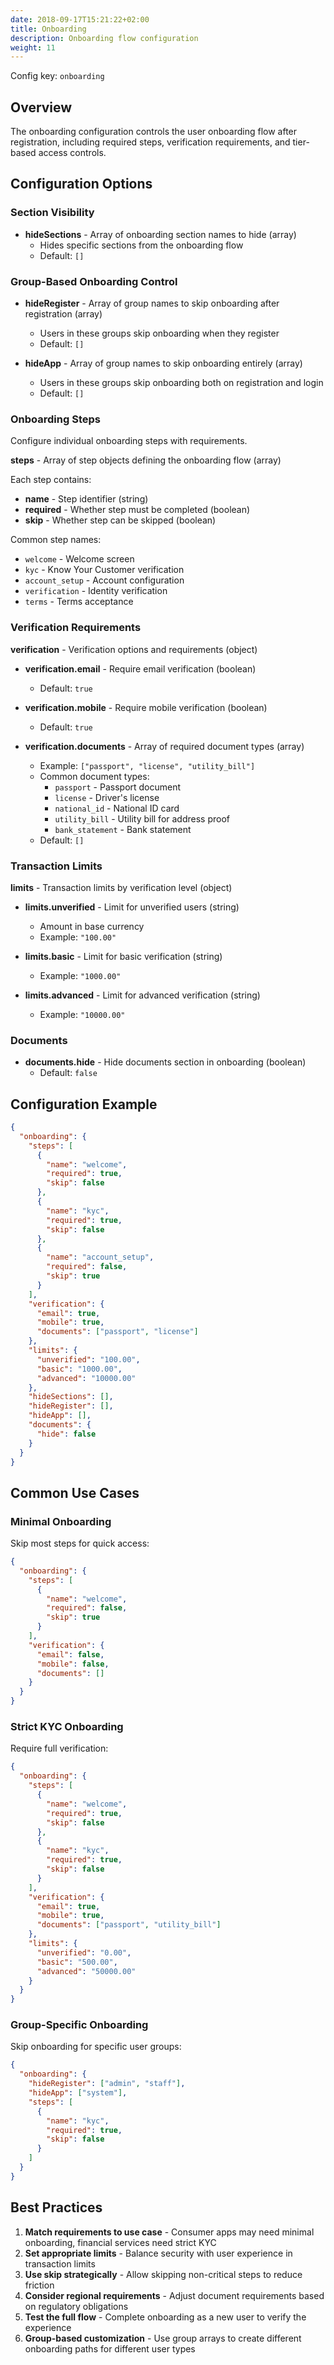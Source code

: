 ```yaml
---
date: 2018-09-17T15:21:22+02:00
title: Onboarding
description: Onboarding flow configuration
weight: 11
---
```


Config key: `onboarding`

## Overview

The onboarding configuration controls the user onboarding flow after registration, including required steps, verification requirements, and tier-based access controls.

## Configuration Options

### Section Visibility

- **hideSections** - Array of onboarding section names to hide (array)
  - Hides specific sections from the onboarding flow
  - Default: `[]`

### Group-Based Onboarding Control

- **hideRegister** - Array of group names to skip onboarding after registration (array)
  - Users in these groups skip onboarding when they register
  - Default: `[]`

- **hideApp** - Array of group names to skip onboarding entirely (array)
  - Users in these groups skip onboarding both on registration and login
  - Default: `[]`

### Onboarding Steps

Configure individual onboarding steps with requirements.

**steps** - Array of step objects defining the onboarding flow (array)

Each step contains:
- **name** - Step identifier (string)
- **required** - Whether step must be completed (boolean)
- **skip** - Whether step can be skipped (boolean)

Common step names:
- `welcome` - Welcome screen
- `kyc` - Know Your Customer verification
- `account_setup` - Account configuration
- `verification` - Identity verification
- `terms` - Terms acceptance

### Verification Requirements

**verification** - Verification options and requirements (object)

- **verification.email** - Require email verification (boolean)
  - Default: `true`

- **verification.mobile** - Require mobile verification (boolean)
  - Default: `true`

- **verification.documents** - Array of required document types (array)
  - Example: `["passport", "license", "utility_bill"]`
  - Common document types:
    - `passport` - Passport document
    - `license` - Driver's license
    - `national_id` - National ID card
    - `utility_bill` - Utility bill for address proof
    - `bank_statement` - Bank statement
  - Default: `[]`

### Transaction Limits

**limits** - Transaction limits by verification level (object)

- **limits.unverified** - Limit for unverified users (string)
  - Amount in base currency
  - Example: `"100.00"`

- **limits.basic** - Limit for basic verification (string)
  - Example: `"1000.00"`

- **limits.advanced** - Limit for advanced verification (string)
  - Example: `"10000.00"`

### Documents

- **documents.hide** - Hide documents section in onboarding (boolean)
  - Default: `false`

## Configuration Example

```json
{
  "onboarding": {
    "steps": [
      {
        "name": "welcome",
        "required": true,
        "skip": false
      },
      {
        "name": "kyc",
        "required": true,
        "skip": false
      },
      {
        "name": "account_setup",
        "required": false,
        "skip": true
      }
    ],
    "verification": {
      "email": true,
      "mobile": true,
      "documents": ["passport", "license"]
    },
    "limits": {
      "unverified": "100.00",
      "basic": "1000.00",
      "advanced": "10000.00"
    },
    "hideSections": [],
    "hideRegister": [],
    "hideApp": [],
    "documents": {
      "hide": false
    }
  }
}
```

## Common Use Cases

### Minimal Onboarding

Skip most steps for quick access:

```json
{
  "onboarding": {
    "steps": [
      {
        "name": "welcome",
        "required": false,
        "skip": true
      }
    ],
    "verification": {
      "email": false,
      "mobile": false,
      "documents": []
    }
  }
}
```

### Strict KYC Onboarding

Require full verification:

```json
{
  "onboarding": {
    "steps": [
      {
        "name": "welcome",
        "required": true,
        "skip": false
      },
      {
        "name": "kyc",
        "required": true,
        "skip": false
      }
    ],
    "verification": {
      "email": true,
      "mobile": true,
      "documents": ["passport", "utility_bill"]
    },
    "limits": {
      "unverified": "0.00",
      "basic": "500.00",
      "advanced": "50000.00"
    }
  }
}
```

### Group-Specific Onboarding

Skip onboarding for specific user groups:

```json
{
  "onboarding": {
    "hideRegister": ["admin", "staff"],
    "hideApp": ["system"],
    "steps": [
      {
        "name": "kyc",
        "required": true,
        "skip": false
      }
    ]
  }
}
```

## Best Practices

1. **Match requirements to use case** - Consumer apps may need minimal onboarding, financial services need strict KYC
2. **Set appropriate limits** - Balance security with user experience in transaction limits
3. **Use skip strategically** - Allow skipping non-critical steps to reduce friction
4. **Consider regional requirements** - Adjust document requirements based on regulatory obligations
5. **Test the full flow** - Complete onboarding as a new user to verify the experience
6. **Group-based customization** - Use group arrays to create different onboarding paths for different user types
